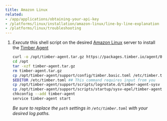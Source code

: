 ```yaml
---
title: Amazon Linux
related:
- /app/applications/obtaining-your-api-key
- /platforms/linux/installation/amazon-linux/line-by-line-explanation
- /platforms/linux/troubleshooting
---
```

1. *Execute* this shell script on the desired [Amazon Linux](https://aws.amazon.com/amazon-linux-ami/) server to install the [Timber Agent](/platforms/other/timber-agent)

    ```sh
    curl -o /opt/timber-agent.tar.gz https://packages.timber.io/agent/0.6.x/linux-amd64/timber-agent-0.6.x-linux-amd64.tar.gz
    cd /opt
    tar -xzf timber-agent.tar.gz
    rm timber-agent.tar.gz
    cp /opt/timber-agent/support/config/timber.basic.toml /etc/timber.toml
    $EDITOR /etc/timber.toml ## This command requires input from you
    cp /opt/timber-agent/support/scripts/logrotate.d/timber-agent-sysv /etc/logrotate.d/timber-agent
    cp /opt/timber-agent/support/scripts/startup/sysv-epel/timber-agent /etc/rc.d/init.d/
    chkconfig --add timber-agent
    service timber-agent start
    ```

    *Be sure to replace the `path` settings in `/etc/timber.toml` with your desired log paths.*
